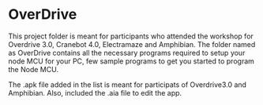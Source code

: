 # OverDrive

This project folder is meant for participants who attended the workshop for Overdrive 3.0, Cranebot 4.0, Electramaze and Amphibian.
The folder named as OverDrive contains all the necessary programs required to setup your node MCU for your PC, few sample programs to get you started to program the Node MCU.


The .apk file added in the list is meant for participats of Overdrive3.0 and Amphibian.
Also, included the .aia file to edit the app.

